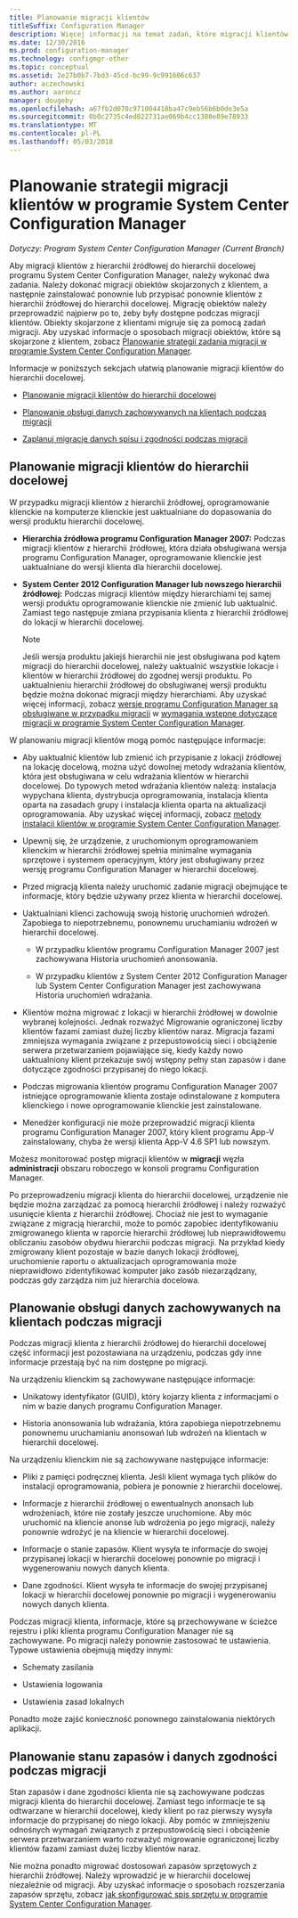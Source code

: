 ```yaml
---
title: Planowanie migracji klientów
titleSuffix: Configuration Manager
description: Więcej informacji na temat zadań, które migracji klientów z hierarchii źródłowej do hierarchii docelowej programu System Center Configuration Manager.
ms.date: 12/30/2016
ms.prod: configuration-manager
ms.technology: configmgr-other
ms.topic: conceptual
ms.assetid: 2e27b0b7-7bd3-45cd-bc99-9c991606c637
author: aczechowski
ms.author: aaroncz
manager: dougeby
ms.openlocfilehash: a67fb2d070c971004418ba47c9eb56b6b0de3e5a
ms.sourcegitcommit: 0b0c2735c4ed822731ae069b4cc1380e89e78933
ms.translationtype: MT
ms.contentlocale: pl-PL
ms.lasthandoff: 05/03/2018
---
```

# <a name="plan-a-client-migration-strategy-in-system-center-configuration-manager"></a>Planowanie strategii migracji klientów w programie System Center Configuration Manager

*Dotyczy: Program System Center Configuration Manager (Current Branch)*

Aby migracji klientów z hierarchii źródłowej do hierarchii docelowej programu System Center Configuration Manager, należy wykonać dwa zadania. Należy dokonać migracji obiektów skojarzonych z klientem, a następnie zainstalować ponownie lub przypisać ponownie klientów z hierarchii źródłowej do hierarchii docelowej. Migrację obiektów należy przeprowadzić najpierw po to, żeby były dostępne podczas migracji klientów. Obiekty skojarzone z klientami migruje się za pomocą zadań migracji. Aby uzyskać informacje o sposobach migracji obiektów, które są skojarzone z klientem, zobacz [Planowanie strategii zadania migracji w programie System Center Configuration Manager](../../core/migration/planning-a-migration-job-strategy.md).  

 Informacje w poniższych sekcjach ułatwią planowanie migracji klientów do hierarchii docelowej.  

-   [Planowanie migracji klientów do hierarchii docelowej](#Planning_for_Client_Agent_Migration)  

-   [Planowanie obsługi danych zachowywanych na klientach podczas migracji](#Planning_for_Client_Data_Migration)  

-   [Zaplanuj migrację danych spisu i zgodności podczas migracji](#Planning_for_Inventory_data_migration)  

##  <a name="Planning_for_Client_Agent_Migration"></a> Planowanie migracji klientów do hierarchii docelowej  
 W przypadku migracji klientów z hierarchii źródłowej, oprogramowanie klienckie na komputerze klienckie jest uaktualniane do dopasowania do wersji produktu hierarchii docelowej.  

-   **Hierarchia źródłowa programu Configuration Manager 2007:** Podczas migracji klientów z hierarchii źródłowej, która działa obsługiwana wersja programu Configuration Manager, oprogramowanie klienckie jest uaktualniane do wersji klienta dla hierarchii docelowej.  

-   **System Center 2012 Configuration Manager lub nowszego hierarchii źródłowej:** Podczas migracji klientów między hierarchiami tej samej wersji produktu oprogramowanie klienckie nie zmienić lub uaktualnić. Zamiast tego następuje zmiana przypisania klienta z hierarchii źródłowej do lokacji w hierarchii docelowej.  

    > [!NOTE]  
    >  Jeśli wersja produktu jakiejś hierarchii nie jest obsługiwana pod kątem migracji do hierarchii docelowej, należy uaktualnić wszystkie lokacje i klientów w hierarchii źródłowej do zgodnej wersji produktu. Po uaktualnieniu hierarchii źródłowej do obsługiwanej wersji produktu będzie można dokonać migracji między hierarchiami. Aby uzyskać więcej informacji, zobacz [wersje programu Configuration Manager są obsługiwane w przypadku migracji](../../core/migration/prerequisites-for-migration.md#BKMK_SupportedMigrationVersions) w [wymagania wstępne dotyczące migracji w programie System Center Configuration Manager](../../core/migration/prerequisites-for-migration.md).  

W planowaniu migracji klientów mogą pomóc następujące informacje:  

-   Aby uaktualnić klientów lub zmienić ich przypisanie z lokacji źródłowej na lokację docelową, można użyć dowolnej metody wdrażania klientów, która jest obsługiwana w celu wdrażania klientów w hierarchii docelowej. Do typowych metod wdrażania klientów należą: instalacja wypychana klienta, dystrybucja oprogramowania, instalacja klienta oparta na zasadach grupy i instalacja klienta oparta na aktualizacji oprogramowania. Aby uzyskać więcej informacji, zobacz [metody instalacji klientów w programie System Center Configuration Manager](../../core/clients/deploy/plan/client-installation-methods.md).  

-   Upewnij się, że urządzenie, z uruchomionym oprogramowaniem klienckim w hierarchii źródłowej spełnia minimalne wymagania sprzętowe i systemem operacyjnym, który jest obsługiwany przez wersję programu Configuration Manager w hierarchii docelowej.  

-   Przed migracją klienta należy uruchomić zadanie migracji obejmujące te informacje, który będzie używany przez klienta w hierarchii docelowej.  

-   Uaktualniani klienci zachowują swoją historię uruchomień wdrożeń. Zapobiega to niepotrzebnemu, ponownemu uruchamianiu wdrożeń w hierarchii docelowej.  

    -   W przypadku klientów programu Configuration Manager 2007 jest zachowywana Historia uruchomień anonsowania.  

    -   W przypadku klientów z System Center 2012 Configuration Manager lub System Center Configuration Manager jest zachowywana Historia uruchomień wdrażania.  

-   Klientów można migrować z lokacji w hierarchii źródłowej w dowolnie wybranej kolejności. Jednak rozważyć Migrowanie ograniczonej liczby klientów fazami zamiast dużej liczby klientów naraz. Migracja fazami zmniejsza wymagania związane z przepustowością sieci i obciążenie serwera przetwarzaniem pojawiające się, kiedy każdy nowo uaktualniony klient przekazuje swój wstępny pełny stan zapasów i dane dotyczące zgodności przypisanej do niego lokacji.  

-   Podczas migrowania klientów programu Configuration Manager 2007 istniejące oprogramowanie klienta zostaje odinstalowane z komputera klienckiego i nowe oprogramowanie klienckie jest zainstalowane.  

-   Menedżer konfiguracji nie może przeprowadzić migracji klienta programu Configuration Manager 2007, który klient programu App-V zainstalowany, chyba że wersji klienta App-V 4.6 SP1 lub nowszym.  

Możesz monitorować postęp migracji klientów w **migracji** węzła **administracji** obszaru roboczego w konsoli programu Configuration Manager.  

Po przeprowadzeniu migracji klienta do hierarchii docelowej, urządzenie nie będzie można zarządzać za pomocą hierarchii źródłowej i należy rozważyć usunięcie klienta z hierarchii źródłowej. Chociaż nie jest to wymaganie związane z migracją hierarchii, może to pomóc zapobiec identyfikowaniu zmigrowanego klienta w raporcie hierarchii źródłowej lub nieprawidłowemu obliczaniu zasobów obydwu hierarchii podczas migracji. Na przykład kiedy zmigrowany klient pozostaje w bazie danych lokacji źródłowej, uruchomienie raportu o aktualizacjach oprogramowania może nieprawidłowo zidentyfikować komputer jako zasób niezarządzany, podczas gdy zarządza nim już hierarchia docelowa.  

##  <a name="Planning_for_Client_Data_Migration"></a> Planowanie obsługi danych zachowywanych na klientach podczas migracji  
Podczas migracji klienta z hierarchii źródłowej do hierarchii docelowej część informacji jest pozostawiana na urządzeniu, podczas gdy inne informacje przestają być na nim dostępne po migracji.  

Na urządzeniu klienckim są zachowywane następujące informacje:  

-   Unikatowy identyfikator (GUID), który kojarzy klienta z informacjami o nim w bazie danych programu Configuration Manager.  

-   Historia anonsowania lub wdrażania, która zapobiega niepotrzebnemu ponownemu uruchamianiu anonsowań lub wdrożeń na klientach w hierarchii docelowej.  

Na urządzeniu klienckim nie są zachowywane następujące informacje:  

-   Pliki z pamięci podręcznej klienta. Jeśli klient wymaga tych plików do instalacji oprogramowania, pobiera je ponownie z hierarchii docelowej.  

-   Informacje z hierarchii źródłowej o ewentualnych anonsach lub wdrożeniach, które nie zostały jeszcze uruchomione. Aby móc uruchomić na kliencie anonse lub wdrożenia po jego migracji, należy ponownie wdrożyć je na kliencie w hierarchii docelowej.  

-   Informacje o stanie zapasów. Klient wysyła te informacje do swojej przypisanej lokacji w hierarchii docelowej ponownie po migracji i wygenerowaniu nowych danych klienta.  

-   Dane zgodności. Klient wysyła te informacje do swojej przypisanej lokacji w hierarchii docelowej ponownie po migracji i wygenerowaniu nowych danych klienta.  

Podczas migracji klienta, informacje, które są przechowywane w ścieżce rejestru i pliki klienta programu Configuration Manager nie są zachowywane. Po migracji należy ponownie zastosować te ustawienia. Typowe ustawienia obejmują między innymi:  

-   Schematy zasilania  

-   Ustawienia logowania  

-   Ustawienia zasad lokalnych  

Ponadto może zajść konieczność ponownego zainstalowania niektórych aplikacji.  

##  <a name="Planning_for_Inventory_data_migration"></a> Planowanie stanu zapasów i danych zgodności podczas migracji  
Stan zapasów i dane zgodności klienta nie są zachowywane podczas migracji klienta do hierarchii docelowej. Zamiast tego informacje te są odtwarzane w hierarchii docelowej, kiedy klient po raz pierwszy wysyła informacje do przypisanej do niego lokacji. Aby pomóc w zmniejszeniu odnośnych wymagań związanych z przepustowością sieci i obciążenie serwera przetwarzaniem warto rozważyć migrowanie ograniczonej liczby klientów fazami zamiast dużej liczby klientów naraz.  

 Nie można ponadto migrować dostosowań zapasów sprzętowych z hierarchii źródłowej. Należy wprowadzić je w hierarchii docelowej niezależnie od migracji. Aby uzyskać informacje o sposobach rozszerzania zapasów sprzętu, zobacz [jak skonfigurować spis sprzętu w programie System Center Configuration Manager](../../core/clients/manage/inventory/configure-hardware-inventory.md).  
